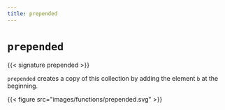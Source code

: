 ```yaml
---
title: prepended
---
```


# `prepended`

{{< signature prepended >}}

`prepended` creates a copy of this collection by adding the element `b` at the
beginning.

{{< figure src="images/functions/prepended.svg" >}}
